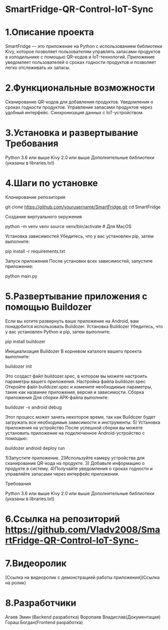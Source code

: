 # SmartFridge-QR-Control-IoT-Sync

# 1.Описание проекта 
 SmartFridge — это приложение на Python с использованием библиотеки Kivy, которое позволяет пользователям управлять запасами продуктов в холодильнике с помощью QR-кодов и IoT-технологий. Приложение уведомляет пользователей о сроках годности продуктов и позволяет 
 легко отслеживать их запасы.

# 2.Функциональные возможности

 Сканирование QR-кодов для добавления продуктов.
 Уведомления о сроках годности продуктов.
 Управление запасами продуктов через удобный интерфейс.
 Синхронизация данных с IoT-устройством.
# 3.Установка и развертывание Требования

 Python 3.6 или выше
 Kivy 2.0 или выше
 Дополнительные библиотеки (указаны в libraries.txt)
# 4.Шаги по установке

 Клонирование репозитория

 git clone https://github.com/yourusername/SmartFridge.git cd SmartFridge

 Создание виртуального окружения

 python -m venv venv source venv/bin/activate # Для MacOS

 Установка зависимостей Убедитесь, что у вас установлен pip, затем выполните:

 pip install -r requirements.txt

 Запуск приложения После установки всех зависимостей, запустите приложение:

 python main.py

# 5.Развертывание приложения с помощью Buildozer 
 Если вы хотите развернуть ваше приложение на Android, вам понадобится использовать Buildozer.
 Установка Buildozer Убедитесь, что у вас установлен Python и pip, затем выполните:

 pip install buildozer

 Инициализация Buildozer В корневом каталоге вашего проекта выполните:

 buildozer init

 Это создаст файл buildozer.spec, в котором вы можете настроить параметры вашего приложения.
 Настройка файла buildozer.spec Откройте файл buildozer.spec и измените необходимые параметры, такие как название приложения, версия и зависимости.
 Сборка приложения Для сборки APK-файла выполните:

 buildozer -v android debug

 Этот процесс может занять некоторое время, так как Buildozer будет загружать все необходимые зависимости и инструменты. 5) Установка приложения на устройство После успешной сборки вы можете установить приложение на подключенное Android-устройство с помощью:

 buildozer android deploy run

 1)Запустите приложение. 
 2)Используйте камеру устройства для сканирования QR-кода на продукте. 
 3) Добавьте информацию о продукте в систему. 
 4)Получайте уведомления о сроках годности и управляйте запасами через интерфейс приложения.

 Требования

 Python 3.6 или выше
 Kivy 2.0 или выше
 Дополнительные библиотеки (указаны в libraries.txt)
# 6.Ссылка на репозиторий https://github.com/Vladv2008/SmartFridge-QR-Control-IoT-Sync-

# 7.Видеоролик

 [Ссылка на видеоролик с демонстрацией работы приложения](Ссылка на ролик)

# 8.Разработчики

 Агаев Эмин (Backend разработка)
 Воропаев Владислав(Документация)
 Гораш Богдан(Frontend разработка)
